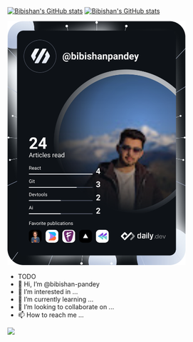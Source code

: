 [![Bibishan's GitHub stats](https://github-readme-stats.vercel.app/api?username=bibishan-pandey&count_private=true&show_icons=true&theme=dark#gh-dark-mode-only)](https://github.com/anuraghazra/github-readme-stats#gh-dark-mode-only)
[![Bibishan's GitHub stats](https://github-readme-stats.vercel.app/api?username=bibishan-pandey&count_private=true&show_icons=true&theme=swift#gh-light-mode-only)](https://github.com/anuraghazra/github-readme-stats#gh-light-mode-only)

<a href="https://app.daily.dev/DailyDevTips"><img src="https://github.com/bibishan-pandey/bibishan-pandey/blob/master/devcard.svg" width="400" alt="Bibishan Pandey's Dev Card"/></a>

- TODO
- 👋 Hi, I’m @bibishan-pandey
- 👀 I’m interested in ...
- 🌱 I’m currently learning ...
- 💞️ I’m looking to collaborate on ...
- 📫 How to reach me ...

<!---
bibishan-pandey/bibishan-pandey is a ✨ special ✨ repository because its `README.md` (this file) appears on your GitHub profile.
You can click the Preview link to take a look at your changes.
--->

![](https://komarev.com/ghpvc/?username=bibishan-pandey&style=for-the-badge)
